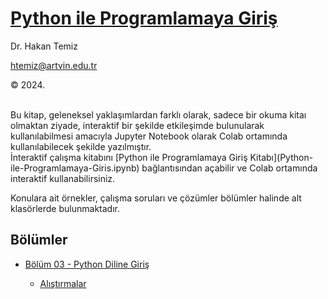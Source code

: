# [Python ile Programlamaya Giriş](Python-ile-Programlamaya-Giris.ipynb) 
Dr. Hakan Temiz

htemiz@artvin.edu.tr

&copy; 2024.

</br>
Bu kitap, geleneksel yaklaşımlardan farklı olarak, sadece bir okuma kitaı olmaktan ziyade, interaktif bir şekilde etkileşimde bulunularak kullanılabilmesi amacıyla Jupyter Notebook olarak Colab ortamında kullanılabilecek şekilde yazılmıştır. 

</br>
İnteraktif çalışma kitabını [Python ile Programlamaya Giriş Kitabı](Python-ile-Programlamaya-Giris.ipynb) bağlantısından açabilir ve Colab ortamında interaktif kullanabilirsiniz.

Konulara ait örnekler, çalışma soruları ve çözümler bölümler halinde alt klasörlerde bulunmaktadır.

## Bölümler

* [Bölüm 03 - Python Diline Giriş](Bolum-03-Python-Diline-Giris/)
  
  * [Alıştırmalar](Bolum-03-Python-Diline-Giris/Exercises_Pythona_Giris.ipynb)

